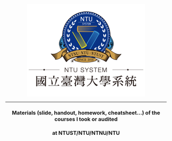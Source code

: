 <p align="center">
    <img alt="ntu" width="auto" height="auto" src="/image/NTU_System.png"/>
</p>

---

<h3 align="center">Materials (slide, handout, homework, cheatsheet...) of the courses I took or audited</h3>
<h3 align="center">at NTUST/NTU/NTNU/NTU</h3>
